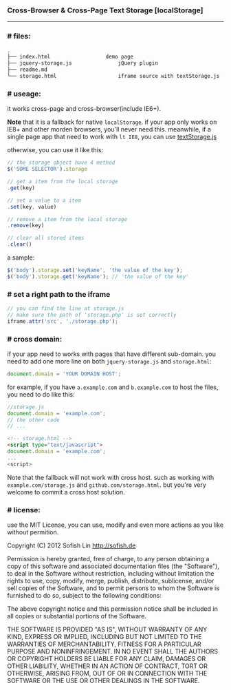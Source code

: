 ### Cross-Browser & Cross-Page Text Storage \[localStorage\]

------------------------------------------------
### \# files:

```bash
.
├── index.html					demo page
├── jquery-storage.js				jQuery plugin
├── readme.md					
└── storage.html					iframe source with textStorage.js
```

### \# useage: 

it works cross-page and cross-browser(include IE6+).

__Note__ that it is a fallback for native `localStorage`. if your app only works on IE8+ and other morden browsers, you'll never need this. 
meanwhile, if a single page app that need to work with `lt IE8`, you can use [textStorage.js](https://gist.github.com/1221115)

otherwise, you can use it like this:

```js
// the storage object have 4 method
$('SOME SELECTOR').storage

// get a item from the local storage
.get(key)

// set a value to a item
.set(key, value)

// remove a item from the local storage
.remove(key)

// clear all stored items
.clear()
```

a sample:

```js
$('body').storage.set('keyName', 'the value of the key');
$('body').storage.get('keyName'); // 'the value of the key'
```

### \# set a right path to the iframe

```js
// you can find the line at storage.js
// make sure the path of 'storage.php' is set correctly
iframe.attr('src', './storage.php');
```

### \# cross domain:

if your app need to works with pages that have different sub-domain. you need to add one more line on both `jquery-storage.js` and `storage.html`:

```js
document.domain = 'YOUR DOMAIN HOST';
```
for example, if you have `a.example.com` and `b.example.com` to host the files, you need to do like this:

```js
//storage.js
document.domain = 'example.com';
// the other code
// ...
```
```html
<!-- storage.html -->
<script type="text/javascript">
document.domain = 'example.com';
...
<script>
```

Note that the fallback will not work with cross host. such as working with `example.com/storage.js` and `github.com/storage.html`. but you're very welcome to commit a cross host solution.

### \# license:

use the MIT License, you can use, modify and even more actions as you like without permition. 


Copyright (C) 2012 Sofish Lin http://sofish.de

Permission is hereby granted, free of charge, to any person obtaining a copy of
this software and associated documentation files (the "Software"), to deal in
the Software without restriction, including without limitation the rights to
use, copy, modify, merge, publish, distribute, sublicense, and/or sell copies
of the Software, and to permit persons to whom the Software is furnished to do
so, subject to the following conditions:

The above copyright notice and this permission notice shall be included in all
copies or substantial portions of the Software.

THE SOFTWARE IS PROVIDED "AS IS", WITHOUT WARRANTY OF ANY KIND, EXPRESS OR
IMPLIED, INCLUDING BUT NOT LIMITED TO THE WARRANTIES OF MERCHANTABILITY,
FITNESS FOR A PARTICULAR PURPOSE AND NONINFRINGEMENT. IN NO EVENT SHALL THE
AUTHORS OR COPYRIGHT HOLDERS BE LIABLE FOR ANY CLAIM, DAMAGES OR OTHER
LIABILITY, WHETHER IN AN ACTION OF CONTRACT, TORT OR OTHERWISE, ARISING FROM,
OUT OF OR IN CONNECTION WITH THE SOFTWARE OR THE USE OR OTHER DEALINGS IN THE
SOFTWARE.
